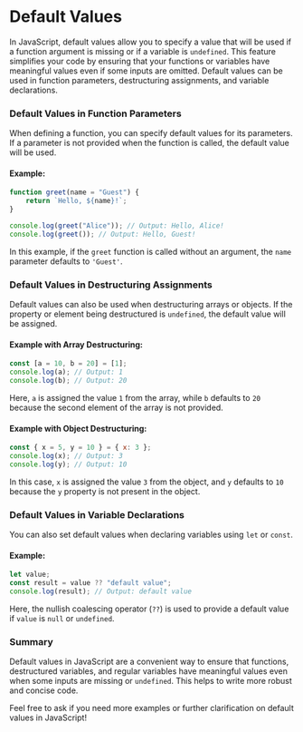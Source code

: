 # Default Values

In JavaScript, default values allow you to specify a value that will be used if a function argument is missing or if a variable is `undefined`. This feature simplifies your code by ensuring that your functions or variables have meaningful values even if some inputs are omitted. Default values can be used in function parameters, destructuring assignments, and variable declarations.

### Default Values in Function Parameters

When defining a function, you can specify default values for its parameters. If a parameter is not provided when the function is called, the default value will be used.

#### Example:

```javascript
function greet(name = "Guest") {
    return `Hello, ${name}!`;
}

console.log(greet("Alice")); // Output: Hello, Alice!
console.log(greet()); // Output: Hello, Guest!
```

In this example, if the `greet` function is called without an argument, the `name` parameter defaults to `'Guest'`.

### Default Values in Destructuring Assignments

Default values can also be used when destructuring arrays or objects. If the property or element being destructured is `undefined`, the default value will be assigned.

#### Example with Array Destructuring:

```javascript
const [a = 10, b = 20] = [1];
console.log(a); // Output: 1
console.log(b); // Output: 20
```

Here, `a` is assigned the value `1` from the array, while `b` defaults to `20` because the second element of the array is not provided.

#### Example with Object Destructuring:

```javascript
const { x = 5, y = 10 } = { x: 3 };
console.log(x); // Output: 3
console.log(y); // Output: 10
```

In this case, `x` is assigned the value `3` from the object, and `y` defaults to `10` because the `y` property is not present in the object.

### Default Values in Variable Declarations

You can also set default values when declaring variables using `let` or `const`.

#### Example:

```javascript
let value;
const result = value ?? "default value";
console.log(result); // Output: default value
```

Here, the nullish coalescing operator (`??`) is used to provide a default value if `value` is `null` or `undefined`.

### Summary

Default values in JavaScript are a convenient way to ensure that functions, destructured variables, and regular variables have meaningful values even when some inputs are missing or `undefined`. This helps to write more robust and concise code.

Feel free to ask if you need more examples or further clarification on default values in JavaScript!
